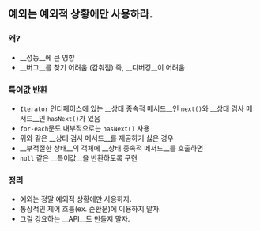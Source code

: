 ## 예외는 예외적 상황에만 사용하라.

### 왜?

- __성능__에 큰 영향
- __버그__를 찾기 어려움 (감춰짐)
  즉, __디버깅__이 어려움

### 특이값 반환

- `Iterator` 인터페이스에 있는 __상태 종속적 메서드__인 `next()`와 __상태 검사 메서드__인 `hasNext()`가 있음
- `for-each`문도 내부적으로는 `hasNext()` 사용
- 위와 같은 __상태 검사 메서드__를 제공하기 싫은 경우
- __부적절한 상태__의 객체에 __상태 종속적 메서드__를 호출하면
- `null` 같은 __특이값__을 반환하도록 구현

### 정리

- 예외는 정말 예외적 상황에만 사용하자.
- 통상적인 제어 흐름(ex. 순환문)에 이용하지 말자.
- 그걸 강요하는 __API__도 만들지 말자.